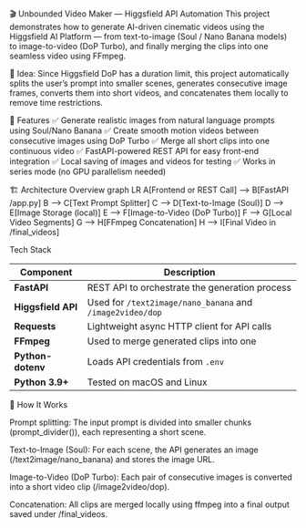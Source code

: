 🎬 Unbounded Video Maker — Higgsfield API Automation
This project demonstrates how to generate AI-driven cinematic videos using the Higgsfield AI Platform — from text-to-image (Soul / Nano Banana models) to image-to-video (DoP Turbo), and finally merging the clips into one seamless video using FFmpeg.

🧠 Idea:
Since Higgsfield DoP has a duration limit, this project automatically splits the user’s prompt into smaller scenes, generates consecutive image frames, converts them into short videos, and concatenates them locally to remove time restrictions.

🚀 Features
✅ Generate realistic images from natural language prompts using Soul/Nano Banana
✅ Create smooth motion videos between consecutive images using DoP Turbo
✅ Merge all short clips into one continuous video
✅ FastAPI-powered REST API for easy front-end integration
✅ Local saving of images and videos for testing
✅ Works in series mode (no GPU parallelism needed)

🏗️ Architecture Overview
graph LR
    A[Frontend or REST Call] --> B[FastAPI /app.py]
    B --> C[Text Prompt Splitter]
    C --> D[Text-to-Image (Soul)]
    D --> E[Image Storage (local)]
    E --> F[Image-to-Video (DoP Turbo)]
    F --> G[Local Video Segments]
    G --> H[FFmpeg Concatenation]
    H --> I[Final Video in /final_videos]

Tech Stack

| Component          | Description                                               |
| ------------------ | --------------------------------------------------------- |
| **FastAPI**        | REST API to orchestrate the generation process            |
| **Higgsfield API** | Used for `/text2image/nano_banana` and `/image2video/dop` |
| **Requests**       | Lightweight async HTTP client for API calls               |
| **FFmpeg**         | Used to merge generated clips into one                    |
| **Python-dotenv**  | Loads API credentials from `.env`                         |
| **Python 3.9+**    | Tested on macOS and Linux                                 |



🧠 How It Works

Prompt splitting:
The input prompt is divided into smaller chunks (prompt_divider()), each representing a short scene.

Text-to-Image (Soul):
For each scene, the API generates an image (/text2image/nano_banana) and stores the image URL.

Image-to-Video (DoP Turbo):
Each pair of consecutive images is converted into a short video clip (/image2video/dop).

Concatenation:
All clips are merged locally using ffmpeg into a final output saved under /final_videos.
